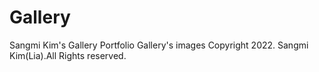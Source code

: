 # Gallery
Sangmi Kim's Gallery Portfolio
Gallery's images Copyright 2022. Sangmi Kim(Lia).All Rights reserved.
